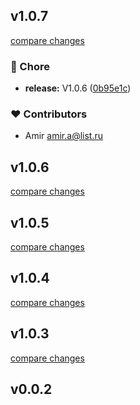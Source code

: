 
## v1.0.7

[compare changes](https://github.com/Azirafel17/nuxt3-notification-module/compare/v1.0.6...v1.0.7)

### 🏡 Chore

- **release:** V1.0.6 ([0b95e1c](https://github.com/Azirafel17/nuxt3-notification-module/commit/0b95e1c))

### ❤️ Contributors

- Amir <amir.a@list.ru>

## v1.0.6

[compare changes](https://github.com/Azirafel17/nuxt3-notification-module/compare/v1.0.5...v1.0.6)

## v1.0.5

[compare changes](https://github.com/Azirafel17/nuxt3-notification-module/compare/v1.0.4...v1.0.5)

## v1.0.4

[compare changes](https://github.com/Azirafel17/nuxt3-notification-module/compare/v1.0.3...v1.0.4)

## v1.0.3

[compare changes](https://github.com/Azirafel17/nuxt3-notification-module/compare/v0.0.2...v1.0.3)

## v0.0.2

